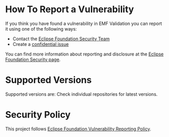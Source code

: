 <!--
    For any questions about implementing security best practices, contact the
    Eclipse Foundation Security Team at security@eclipse-foundation.org
-->

# How To Report a Vulnerability

If you think you have found a vulnerability in EMF Validation you can report it using one of the following ways:

* Contact the [Eclipse Foundation Security Team](mailto:security@eclipse-foundation.org)
* Create a [confidential issue](https://gitlab.eclipse.org/security/vulnerability-reports/-/issues/new?issuable_template=new_vulnerability)

You can find more information about reporting and disclosure at the [Eclipse Foundation Security page](https://www.eclipse.org/security/).

# Supported Versions

<!--
    Which releases of the project's software are actively maintaned and receive security updates?
-->
Supported versions are:
Check individual repositories for latest versions.

# Security Policy

This project follows [Eclipse Foundation Vulnerability Reporting Policy](https://www.eclipse.org/security/policy/).
